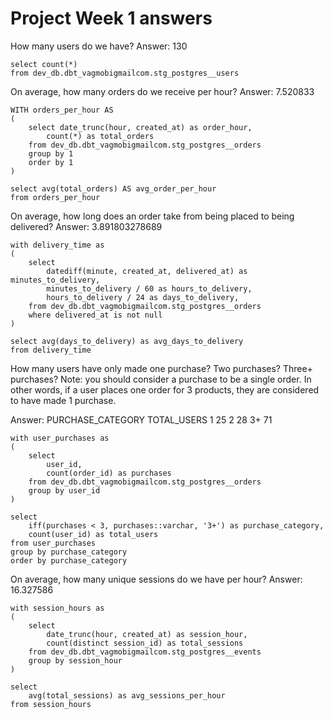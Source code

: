 # Project Week 1 answers

How many users do we have?
Answer: 130

```
select count(*)
from dev_db.dbt_vagmobigmailcom.stg_postgres__users
```

On average, how many orders do we receive per hour?
Answer: 7.520833

```
WITH orders_per_hour AS 
(
    select date_trunc(hour, created_at) as order_hour,
        count(*) as total_orders
    from dev_db.dbt_vagmobigmailcom.stg_postgres__orders
    group by 1
    order by 1
)

select avg(total_orders) AS avg_order_per_hour
from orders_per_hour
```

On average, how long does an order take from being placed to being delivered?
Answer: 3.891803278689

```
with delivery_time as 
(
    select 
        datediff(minute, created_at, delivered_at) as minutes_to_delivery,
        minutes_to_delivery / 60 as hours_to_delivery,
        hours_to_delivery / 24 as days_to_delivery,
    from dev_db.dbt_vagmobigmailcom.stg_postgres__orders
    where delivered_at is not null
)

select avg(days_to_delivery) as avg_days_to_delivery
from delivery_time
```

How many users have only made one purchase? Two purchases? Three+ purchases?
Note: you should consider a purchase to be a single order. In other words, if a user places one order for 3 products, they are considered to have made 1 purchase.

Answer: 
PURCHASE_CATEGORY	TOTAL_USERS
        1	            25
        2	            28
        3+	            71

```
with user_purchases as 
(
    select 
        user_id,
        count(order_id) as purchases
    from dev_db.dbt_vagmobigmailcom.stg_postgres__orders
    group by user_id
)

select 
    iff(purchases < 3, purchases::varchar, '3+') as purchase_category,
    count(user_id) as total_users
from user_purchases
group by purchase_category
order by purchase_category
```

On average, how many unique sessions do we have per hour?
Answer: 16.327586

```
with session_hours as 
(
    select 
        date_trunc(hour, created_at) as session_hour,
        count(distinct session_id) as total_sessions
    from dev_db.dbt_vagmobigmailcom.stg_postgres__events
    group by session_hour
)

select 
    avg(total_sessions) as avg_sessions_per_hour
from session_hours
```